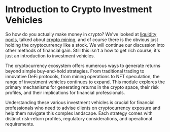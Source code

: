 # Introduction to Crypto Investment Vehicles

So how do you actually make money in crypto? We've looked at [liquidity pools](../module-5-trading-exchanges/5.1-main-article.md#decentralized-exchanges-and-the-automated-market-makers), talked about [crypto mining](../module-1-foundation-context/1.1-main-article.md#mining-and-consensus-mechanisms), and of course there is the obvious just holding the cryptocurrency like a stock. We will continue our discussion into other methods of financial gain. Still this isn't a how to get rich course, it's just an introduction to investment vehicles.

The cryptocurrency ecosystem offers numerous ways to generate returns beyond simple buy-and-hold strategies. From traditional trading to innovative DeFi protocols, from mining operations to NFT speculation, the range of investment vehicles continues to expand. This module explores the primary mechanisms for generating returns in the crypto space, their risk profiles, and their implications for financial professionals.

Understanding these various investment vehicles is crucial for financial professionals who need to advise clients on cryptocurrency exposure and help them navigate this complex landscape. Each strategy comes with distinct risk-return profiles, regulatory considerations, and operational requirements.
